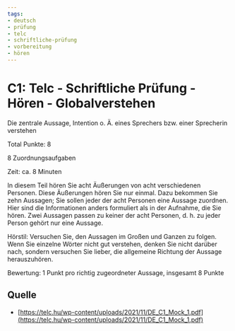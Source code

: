 ```yaml
---
tags:
- deutsch
- prüfung
- telc
- schriftliche-prüfung
- vorbereitung
- hören
---
```


# C1: Telc - Schriftliche Prüfung - Hören - Globalverstehen

Die zentrale Aussage, Intention o. Ä. eines Sprechers bzw. einer Sprecherin verstehen

Total Punkte: 8

8 Zuordnungsaufgaben

Zeit: ca. 8 Minuten

In diesem Teil hören Sie acht Äußerungen von acht verschiedenen Personen. Diese Äußerungen hören Sie nur einmal. Dazu bekommen Sie zehn Aussagen; Sie sollen jeder der acht Personen eine Aussage zuordnen. Hier sind die Informationen anders formuliert als in der Aufnahme, die Sie hören. Zwei Aussagen passen zu keiner der acht Personen, d. h. zu jeder Person gehört nur eine Aussage.

Hörstil: Versuchen Sie, den Aussagen im Großen und Ganzen zu folgen. Wenn Sie einzelne Wörter nicht gut verstehen, denken Sie nicht darüber nach, sondern versuchen Sie lieber, die allgemeine Richtung der Aussage herauszuhören.

Bewertung: 1 Punkt pro richtig zugeordneter Aussage, insgesamt 8 Punkte
## Quelle

- [https://telc.hu/wp-content/uploads/2021/11/DE_C1_Mock_1.pdf](https://telc.hu/wp-content/uploads/2021/11/DE_C1_Mock_1.pdf)
